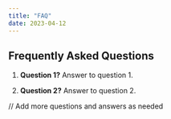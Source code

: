 ```yaml
---
title: "FAQ"
date: 2023-04-12
---
```


## Frequently Asked Questions

1. **Question 1?**
Answer to question 1.

2. **Question 2?**
Answer to question 2.

// Add more questions and answers as needed
